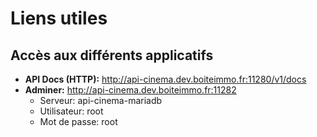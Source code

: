 # Liens utiles

## Accès aux différents applicatifs

  * **API Docs (HTTP):** http://api-cinema.dev.boiteimmo.fr:11280/v1/docs
  * **Adminer:** http://api-cinema.dev.boiteimmo.fr:11282
    * Serveur: api-cinema-mariadb
    * Utilisateur: root
    * Mot de passe: root
